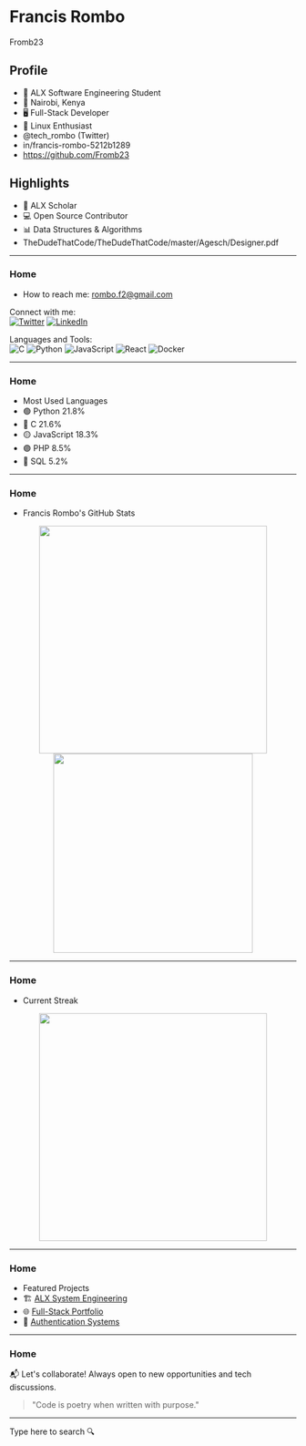 # Francis Rombo
Fromb23

## Profile
- 🔹 ALX Software Engineering Student  
- 📍 Nairobi, Kenya  
- 🖥️ Full-Stack Developer  
- 🐧 Linux Enthusiast  
- @tech_rombo (Twitter)  
- in/francis-rombo-5212b1289  
- https://github.com/Fromb23  

## Highlights
- 🚀 ALX Scholar  
- 💻 Open Source Contributor  
- 📊 Data Structures & Algorithms  
- TheDudeThatCode/TheDudeThatCode/master/Agesch/Designer.pdf  

---

### Home
- How to reach me: rombo.f2@gmail.com  

Connect with me:  
[![Twitter](https://img.shields.io/badge/-Twitter-1DA1F2?style=flat&logo=twitter&logoColor=white)](https://twitter.com/tech_rombo) 
[![LinkedIn](https://img.shields.io/badge/-LinkedIn-0A66C2?style=flat&logo=linkedin&logoColor=white)](https://www.linkedin.com/in/francis-rombo-5212b1289/)  

Languages and Tools:  
![C](https://img.shields.io/badge/-C-00599C?style=flat&logo=c) 
![Python](https://img.shields.io/badge/-Python-3776AB?style=flat&logo=python) 
![JavaScript](https://img.shields.io/badge/-JavaScript-F7DF1E?style=flat&logo=javascript) 
![React](https://img.shields.io/badge/-React-61DAFB?style=flat&logo=react) 
![Docker](https://img.shields.io/badge/-Docker-2496ED?style=flat&logo=docker)  

---

### Home
- Most Used Languages  
- 🟢 Python 21.8%  
- 🔵 C 21.6%  
- 🟡 JavaScript 18.3%  
- 🟣 PHP 8.5%  
- 🔴 SQL 5.2%  

---

### Home
- Francis Rombo's GitHub Stats  
<p align="center">
  <img src="https://github-readme-stats.vercel.app/api?username=Fromb23&show_icons=true&theme=radical" width="400"/>
  <img src="https://github-readme-stats.vercel.app/api/top-langs/?username=Fromb23&layout=compact&theme=radical" width="350"/>
</p>

---

### Home
- Current Streak  
<p align="center">
  <img src="https://streak-stats.demolab.com/?user=Fromb23&theme=radical" width="400"/>
</p>

---

### Home
- Featured Projects  
- 🏗️ [ALX System Engineering](https://github.com/Fromb23/alx-system_engineering)  
- 🌐 [Full-Stack Portfolio](https://github.com/Fromb23/portfolio)  
- 🔐 [Authentication Systems](https://github.com/Fromb23/auth_systems)  

---

### Home
📬 Let's collaborate! Always open to new opportunities and tech discussions.  

> "Code is poetry when written with purpose."  

---

Type here to search 🔍  
